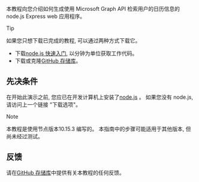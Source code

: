 <!-- markdownlint-disable MD002 MD041 -->

本教程向您介绍如何生成使用 Microsoft Graph API 检索用户的日历信息的 node.js Express web 应用程序。

> [!TIP]
> 如果您只想下载已完成的教程, 可以通过两种方式下载它。
>
> - 下载[node.js 快速入门](https://developer.microsoft.com/graph/quick-start?platform=option-node), 以分钟为单位获取工作代码。
> - 下载或克隆[GitHub 存储库](https://github.com/microsoftgraph/msgraph-training-nodeexpressapp)。

## <a name="prerequisites"></a>先决条件

在开始此演示之前, 您应已在开发计算机上安装了[node.js](https://nodejs.org) 。 如果您没有 node.js, 请访问上一个链接 "下载选项"。

> [!NOTE]
> 本教程是使用节点版本10.15.3 编写的。 本指南中的步骤可能适用于其他版本, 但尚未经过测试。

## <a name="feedback"></a>反馈

请在[GitHub 存储库](https://github.com/microsoftgraph/msgraph-training-nodeexpressapp)中提供有关本教程的任何反馈。
